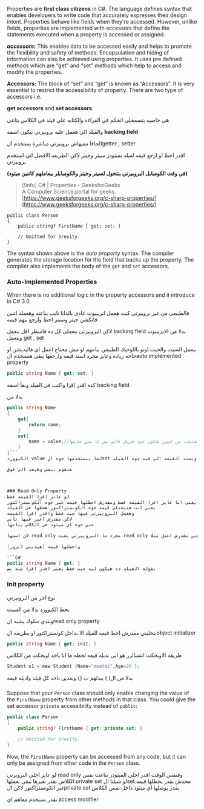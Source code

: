Properties are **first class citizens** in C#. The language defines syntax that enables developers to write code that accurately expresses their design intent.
Properties behave like fields when they're accessed. However, unlike fields, properties are implemented with accessors that define the statements executed when a property is accessed or assigned.


_**accessors:**_ This enables data to be accessed easily and helps to promote the flexibility and safety of methods. Encapsulation and hiding of  information can also be achieved using properties. It uses pre defined methods which are “get” and “set” methods which help to access and modify the properties.  

**Accessors:** The block of “set” and “get” is known as “Accessors”. It is very essential to restrict the accessibility of property. There are two type of accessors i.e.

**get accessors** and **set accessors**.

هي خاصيه بتسمحلي اتحكم في القراءة والكتابه علي فيلد في الكلاس بتاعي

والفيلد الي هعمل عليه بروبيرتي بيكون اسمه **backing field**

  

الجافا مفيهاش بروبيرتي مباشرة 
بستخدم الgetter , setter 


اقدر احط او ارجع قيمه لفيلد بميثودز سيتر وجيتر لاكن الطريقه الافضل اني استخدم بروبيرتي

**(في وقت الكومبايل البروبيرتي بتتحول لسيتر وجيتر والكومبايلر بيعاملهم كاتنين ميثود)**


> [!info] C# | Properties - GeeksforGeeks  
> A Computer Science portal for geeks.  
> [https://www.geeksforgeeks.org/c-sharp-properties/](https://www.geeksforgeeks.org/c-sharp-properties/)




```
public class Person
{
    public string? FirstName { get; set; }

    // Omitted for brevity.
}
```

The syntax shown above is the _auto property_ syntax. The compiler generates the storage location for the field that backs up the property. The compiler also implements the body of the `get` and `set` accessors.

### Auto-Implemented Properties
When there is no additional logic in the property accessors and it introduce in C# 3.0.

فالطبيعي من غير بروبيرتي كنت هعمل اتريبيوت عادي بالداتا تايب بتاعته وهعمله اتنين فانكشن جيتر وسيتر احط وارجع بيهم قيمه

لاكن البروبيرتي بتعملي كل ده فاسطر اقل
بتعمل backing field بدلا من الاتريبيوت 
وبتعمل get , set 


بيعمل السيت والجيت اوتو باللوجيك الطبيعي بتاعهم
لو مش محتاج اعمل اي فاليديشن او حاجه زياده وعايز مجرد اسند قيمه وارجعها يبقي هستخدم الauto implemented property


```C#
public string Name { get; set; }
```

كده اقدر اقرا واكتب في الفيلد وبقأ اسمه backing field

بدلا من

```C#
public string Name
{
    get{
        return name;
    }
    set{
        name = value;//القيمه الي هتتبعت من اليوزر هتكون جوه فاريبل فاليو بس انا مش شايفها
    }
}```
الكيوورد value لما بنستخدمها جوه الset هيعتبرها زي برامتر مبعوت للبروبرتي ويسند القيمه الي فيه جوه الفيلد

هتقوم بنفس وظيفه الي فوق



### Read-Only Property
لو عايز اقرا القيمه فقط
يعني انا عايز اقرا القيمه فقط ومقدرش احطلها قيمه غير جوه الكونستراكتور
يعني انت هتبعتلي قيمه جوه الكونستراكتور هحطها في الفيلد
وهعمل البروبيرتي فيها جيت فقط واقدر اقرا القيمه
لاكن مقدرش اغير فيها تاني
حتي جوه اي ميثود في الكلاس بتاعها

لان اسمها read only مجرد ما البروبيرتي بقيت read only يعني مقدرش اعمل مثلا setValue()

واحطلها قيمه (هيديني ايرور)

```C#
public string Name { get; }
بقوله الفيلد ده هيكون ليه جيت فقط يعني اقدر اقرا منه بس      
```



### Init property
نوع اخر من البروبيرتي

بحط الكيوورد بدلا من السيت

وبتدي سلوك يشبه الread only property

بتخليني مقدرش احط قيمه للفيلد الا بداخل كونستراكتور او بطريقه الobject initializer



```C#
public string Name { get; init; }
```

طريقه الاوبجكت انشيالزر هو اني بديله قيمه لحظه ما انا باخد اوبجكت من الكلاس

```C#
Student s1 = new Student {Name="moataz",Age=20 };
```

بدلا من ال( ) ببدلهم ب {} وبعدين باخد كل فيلد واديله قيمه


###
Suppose that your `Person` class should only enable changing the value of the `FirstName` property from other methods in that class. You could give the set accessor `private` accessibility instead of `public`:

```C#
public class Person
{
    public string? FirstName { get; private set; }

    // Omitted for brevity.
}
```

Now, the `FirstName` property can be accessed from any code, but it can only be assigned from other code in the `Person` class.

لو عايز اخلي البروبرتي read only وفنفس الوقت اقدر اخلي الميثودز بتاعت نفس الكلاس تقدر تغيرها يبقي نعملها private set
لو شيلنا الset محدش يقدر يحطلها قيمه غير الكونستراكتور
لاكن الprivate set يقدر يوصلها اي ميثود داخل نفس الكلاس

نقدر نستخدم معاهم اي access modifier
